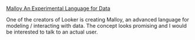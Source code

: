 [Malloy An Experimental Language for Data](https://www.youtube.com/watch?v=zmmJgwc3oPI)

One of the creators of Looker is creating Malloy, an advanced language for modeling / interacting with data. The concept looks promising and I would be interested to talk to an actual user.